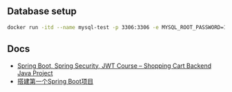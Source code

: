 
## Database setup

```bash
docker run -itd --name mysql-test -p 3306:3306 -e MYSQL_ROOT_PASSWORD=123456 mysql
```

## Docs

- [Spring Boot, Spring Security, JWT Course – Shopping Cart Backend Java Project](https://www.youtube.com/watch?v=oGhc5Z-WJSw&ab_channel=freeCodeCamp.org)
- [搭建第一个Spring Boot项目](https://javabetter.cn/springboot/initializr.html)